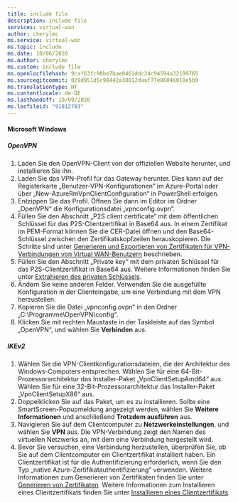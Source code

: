 ```yaml
---
title: include file
description: include file
services: virtual-wan
author: cherylmc
ms.service: virtual-wan
ms.topic: include
ms.date: 10/06/2020
ms.author: cherylmc
ms.custom: include file
ms.openlocfilehash: 9caf63fc90be7bae0461ddc24c94594a32199765
ms.sourcegitcommit: 829d951d5c90442a38012daaf77e86046018e5b9
ms.translationtype: HT
ms.contentlocale: de-DE
ms.lasthandoff: 10/09/2020
ms.locfileid: "91812703"
---
```

#### <a name="microsoft-windows"></a>Microsoft Windows

##### <a name="openvpn"></a>OpenVPN

1. Laden Sie den OpenVPN-Client von der offiziellen Website herunter, und installieren Sie ihn.
1. Laden Sie das VPN-Profil für das Gateway herunter. Dies kann auf der Registerkarte „Benutzer-VPN-Konfigurationen“ im Azure-Portal oder über „New-AzureRmVpnClientConfiguration“ in PowerShell erfolgen.
1. Entzippen Sie das Profil. Öffnen Sie dann im Editor im Ordner „OpenVPN“ die Konfigurationsdatei „vpnconfig.ovpn“.
1. Füllen Sie den Abschnitt „P2S client certificate“ mit dem öffentlichen Schlüssel für das P2S-Clientzertifikat in Base64 aus. In einem Zertifikat im PEM-Format können Sie die CER-Datei öffnen und den Base64-Schlüssel zwischen den Zertifikatskopfzeilen herauskopieren. Die Schritte sind unter [Generieren und Exportieren von Zertifikaten für VPN-Verbindungen von Virtual WAN-Benutzern](../articles/virtual-wan/certificates-point-to-site.md) beschrieben.
1. Füllen Sie den Abschnitt „Private key“ mit dem privaten Schlüssel für das P2S-Clientzertifikat in Base64 aus. Weitere Informationen finden Sie unter [Extrahieren des privaten Schlüssels](../articles/virtual-wan/howto-openvpn-clients.md#windows).
1. Ändern Sie keine anderen Felder. Verwenden Sie die ausgefüllte Konfiguration in der Clienteingabe, um eine Verbindung mit dem VPN herzustellen.
1. Kopieren Sie die Datei „vpnconfig.ovpn“ in den Ordner „C:\Programme\OpenVPN\config“.
1. Klicken Sie mit rechten Maustaste in der Taskleiste auf das Symbol „OpenVPN“, und wählen Sie **Verbinden** aus.

##### <a name="ikev2"></a>IKEv2

1. Wählen Sie die VPN-Clientkonfigurationsdateien, die der Architektur des Windows-Computers entsprechen. Wählen Sie für eine 64-Bit-Prozessorarchitektur das Installer-Paket „VpnClientSetupAmd64“ aus. Wählen Sie für eine 32-Bit-Prozessorarchitektur das Installer-Paket „VpnClientSetupX86“ aus.
1. Doppelklicken Sie auf das Paket, um es zu installieren. Sollte eine SmartScreen-Popupmeldung angezeigt werden, wählen Sie **Weitere Informationen** und anschließend **Trotzdem ausführen** aus.
1. Navigieren Sie auf dem Clientcomputer zu **Netzwerkeinstellungen**, und wählen Sie **VPN** aus. Die VPN-Verbindung zeigt den Namen des virtuellen Netzwerks an, mit dem eine Verbindung hergestellt wird.
1. Bevor Sie versuchen, eine Verbindung herzustellen, überprüfen Sie, ob Sie auf dem Clientcomputer ein Clientzertifikat installiert haben. Ein Clientzertifikat ist für die Authentifizierung erforderlich, wenn Sie den Typ „native Azure-Zertifikatauthentifizierung“ verwenden. Weitere Informationen zum Generieren von Zertifikaten finden Sie unter [Generieren von Zertifikaten](../articles/virtual-wan/certificates-point-to-site.md). Weitere Informationen zum Installieren eines Clientzertifikats finden Sie unter [Installieren eines Clientzertifikats](../articles/vpn-gateway/point-to-site-how-to-vpn-client-install-azure-cert.md).
